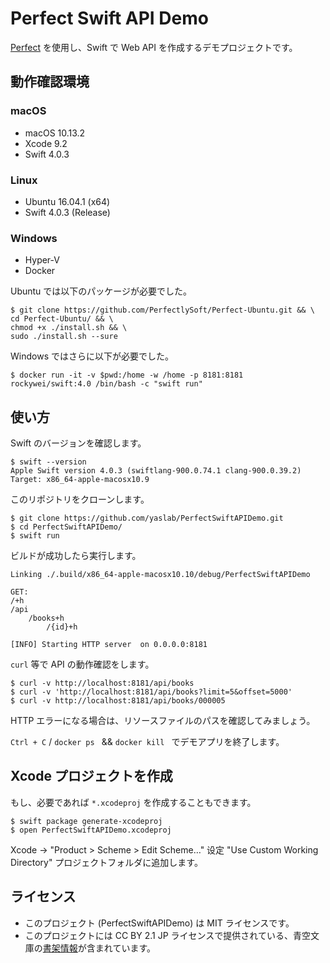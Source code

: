 # Perfect Swift API Demo

[Perfect](https://github.com/PerfectlySoft/Perfect) を使用し、Swift で Web API を作成するデモプロジェクトです。

## 動作確認環境

### macOS

- macOS 10.13.2
- Xcode 9.2
- Swift 4.0.3

### Linux

- Ubuntu 16.04.1 (x64)
- Swift 4.0.3 (Release)

### Windows

- Hyper-V
- Docker

Ubuntu では以下のパッケージが必要でした。

```
$ git clone https://github.com/PerfectlySoft/Perfect-Ubuntu.git && \
cd Perfect-Ubuntu/ && \
chmod +x ./install.sh && \
sudo ./install.sh --sure
```

Windows ではさらに以下が必要でした。

```
$ docker run -it -v $pwd:/home -w /home -p 8181:8181 rockywei/swift:4.0 /bin/bash -c "swift run"
```

## 使い方

Swift のバージョンを確認します。

```
$ swift --version
Apple Swift version 4.0.3 (swiftlang-900.0.74.1 clang-900.0.39.2)
Target: x86_64-apple-macosx10.9
```

このリポジトリをクローンします。

```
$ git clone https://github.com/yaslab/PerfectSwiftAPIDemo.git
$ cd PerfectSwiftAPIDemo/
$ swift run
```

ビルドが成功したら実行します。

```
Linking ./.build/x86_64-apple-macosx10.10/debug/PerfectSwiftAPIDemo

GET:
/+h
/api
	/books+h
		/{id}+h

[INFO] Starting HTTP server  on 0.0.0.0:8181
```

`curl` 等で API の動作確認をします。

```
$ curl -v http://localhost:8181/api/books
$ curl -v 'http://localhost:8181/api/books?limit=5&offset=5000'
$ curl -v http://localhost:8181/api/books/000005
```

HTTP エラーになる場合は、リソースファイルのパスを確認してみましょう。

`Ctrl + C` / `docker ps ` && `docker kill ` でデモアプリを終了します。

## Xcode プロジェクトを作成

もし、必要であれば `*.xcodeproj` を作成することもできます。

```
$ swift package generate-xcodeproj
$ open PerfectSwiftAPIDemo.xcodeproj
```

Xcode -> "Product > Scheme > Edit Scheme…" 设定 "Use Custom Working Directory" プロジェクトフォルダに追加します。

## ライセンス

- このプロジェクト (PerfectSwiftAPIDemo) は MIT ライセンスです。
- このプロジェクトには CC BY 2.1 JP ライセンスで提供されている、青空文庫の[書架情報](http://www.aozora.gr.jp/index_pages/person_all.html)が含まれています。
